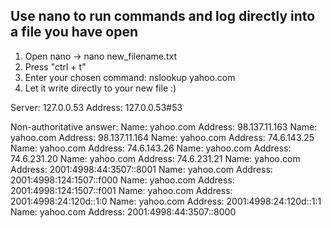## Use nano to run commands and log directly into a file you have open
1. Open nano -> nano new_filename.txt
2. Press "ctrl + t"
3. Enter your chosen command: nslookup yahoo.com
4. Let it write directly to your new file :)

Server:		127.0.0.53
Address:	127.0.0.53#53

Non-authoritative answer:
Name:	yahoo.com
Address: 98.137.11.163
Name:	yahoo.com
Address: 98.137.11.164
Name:	yahoo.com
Address: 74.6.143.25
Name:	yahoo.com
Address: 74.6.143.26
Name:	yahoo.com
Address: 74.6.231.20
Name:	yahoo.com
Address: 74.6.231.21
Name:	yahoo.com
Address: 2001:4998:44:3507::8001
Name:	yahoo.com
Address: 2001:4998:124:1507::f000
Name:	yahoo.com
Address: 2001:4998:124:1507::f001
Name:	yahoo.com
Address: 2001:4998:24:120d::1:0
Name:	yahoo.com
Address: 2001:4998:24:120d::1:1
Name:	yahoo.com
Address: 2001:4998:44:3507::8000


